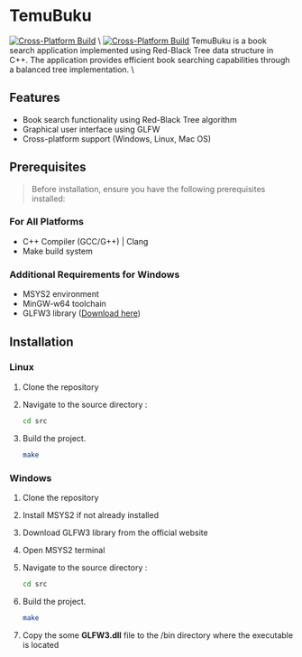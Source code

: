 # TemuBuku
[![Cross-Platform Build](https://github.com/Stroke-Death-A3/TemuBuku/actions/workflows/Compile.yml/badge.svg)](https://github.com/Stroke-Death-A3/TemuBuku/actions/workflows/Compile.yml) \\
[![Cross-Platform Build](https://github.com/Stroke-Death-A3/TemuBuku/actions/workflows/Compile.yml/badge.svg?event=release)](https://github.com/Stroke-Death-A3/TemuBuku/actions/workflows/Compile.yml)
TemuBuku is a book search application implemented using Red-Black Tree data structure in C++. The application provides efficient book searching capabilities through a balanced tree implementation. \
## Features

- Book search functionality using Red-Black Tree algorithm
- Graphical user interface using GLFW
- Cross-platform support (Windows, Linux, Mac OS)

## Prerequisites

>Before installation, ensure you have the following prerequisites installed:

### For All Platforms
- C++ Compiler (GCC/G++) | Clang
- Make build system

### Additional Requirements for Windows
- MSYS2 environment
- MinGW-w64 toolchain
- GLFW3 library ([Download here](https://www.glfw.org/download))

## Installation

### Linux
1. Clone the repository
2. Navigate to the source directory :
   
   ```bash
   cd src
4. Build the project.
   
   ```bash
   make
### Windows

1. Clone the repository
2. Install MSYS2 if not already installed
3. Download GLFW3 library from the official website
4. Open MSYS2 terminal
5. Navigate to the source directory :

   ```bash
   cd src
   
7. Build the project.
   
   ```bash
   make
   
7. Copy the some **GLFW3.dll** file to the /bin directory where the executable is located

